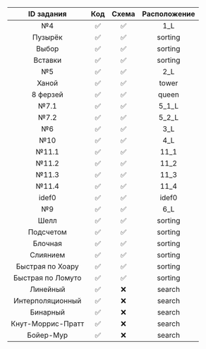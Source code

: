 
| ID задания | Код | Схема | Расположение |
| :----: | :----: | :----: | :----: |
| №4 | ✅ | ✅ | 1_L |
| Пузырёк | ✅ | ✅ | sorting |
| Выбор | ✅ | ✅ | sorting |
| Вставки | ✅ | ✅ | sorting |
| №5 | ✅ | ✅ | 2_L |
| Ханой | ✅ | ✅ | tower |
| 8 ферзей | ✅ | ✅ | queen |
| №7.1 | ✅ | ✅ | 5_1_L |
| №7.2 | ✅ | ✅ | 5_2_L |
| №6 | ✅ | ✅ | 3_L |
| №10 | ✅ | ✅ | 4_L |
| №11.1 | ✅ | ✅ | 11_1 |
| №11.2 | ✅ | ✅ | 11_2 |
| №11.3 | ✅ | ✅ | 11_3 |
| №11.4 | ✅ | ✅ | 11_4 |
| idef0 | ✅ | ✅ | idef0 |
| №9 | ✅ | ✅ | 6_L |
| Шелл | ✅ | ✅ | sorting |
| Подсчетом | ✅ | ✅ | sorting |
| Блочная | ✅ | ✅ | sorting |
| Слиянием | ✅ | ✅ | sorting |
| Быстрая по Хоару | ✅ | ✅ | sorting |
| Быстрая по Ломуто | ✅ | ✅ | sorting |
| Линейный | ✅ | ❌ | search |
| Интерполяционный | ✅ | ❌ | search |
| Бинарный | ✅ | ❌ | search |
| Кнут-Моррис-Пратт | ✅ | ❌ | search |
| Бойер-Мур | ✅ | ❌ | search |
